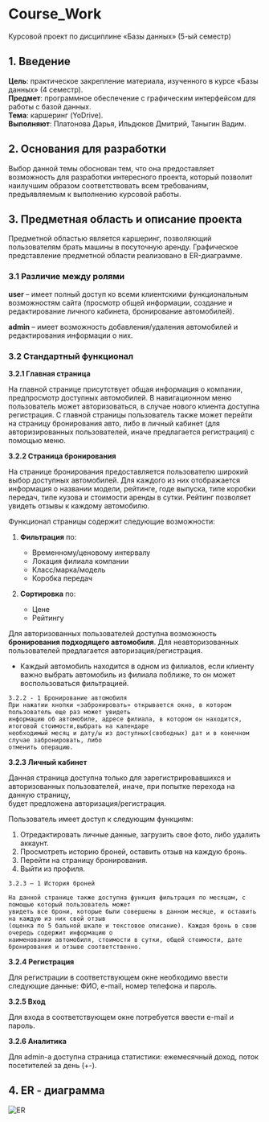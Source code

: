 # Course_Work

Курсовой проект по дисциплине «Базы данных» (5-ый семестр)      

## 1. Введение
 
**Цель**: практическое закрепление материала, изученного в курсе «Базы данных» (4 семестр).  
**Предмет**: программное обеспечение с графическим интерфейсом для работы с базой данных.  
**Тема**: каршеринг (YoDrive).  
**Выполняют**: Платонова Дарья, Ильдюков Дмитрий, Таныгин Вадим.  
 
## 2. Основания для разработки
 
Выбор данной темы обоснован тем, что она предоставляет возможность для разработки интересного проекта, который позволит наилучшим образом соответствовать всем требованиям, предъявляемым к выполнению курсовой работы.
 
## 3. Предметная область и описание проекта
 
Предметной областью является каршеринг, позволяющий пользователям брать машины в посуточную аренду. Графическое представление предметной области реализовано в ER-диаграмме.
 
### 3.1 Различие между ролями 
 
**user** – имеет полный доступ ко всеми клиентскими функциональным возможностям сайта (просмотр общей информации, создание и редактирование личного кабинета, бронирование автомобилей).  
 
**admin** – имеет возможность добавления/удаления автомобилей и редактирования информации о них.  
 
### 3.2 Стандартный функционал
 
**3.2.1 Главная страница**
 
На главной странице присутствует общая информация о компании, предпросмотр доступных автомобилей. В навигационном меню пользователь может авторизоваться, в случае нового клиента доступна регистрация. С главной страницы пользователь также может перейти на страницу бронирования авто, либо в личный кабинет (для авторизированных пользователей, иначе предлагается регистрация) с помощью меню.
 
**3.2.2 Страница бронирования**
 
На странице бронирования предоставляется пользователю широкий выбор доступных автомобилей. Для каждого из них отображается информация о названии модели, рейтинге, годе выпуска, типе коробки передач, типе кузова и стоимости аренды в сутки. Рейтинг позволяет увидеть отзывы к каждому автомобилю.
 
Функционал страницы содержит следующие возможности: 
1. **Фильтрация** по:
   - Временному/ценовому интервалу
   - Локация филиала компании
   - Класс/марка/модель
   - Коробка передач

2. **Сортировка** по:
   - Цене
   - Рейтингу
 
Для авторизованных пользователей доступна возможность __бронирования подходящего автомобиля__. Для неавторизованных пользователей предлагается авторизация/регистрация.

* Каждый автомобиль находится в одном из филиалов, если клиенту важно выбрать автомобиль из филиала поближе, то он может воспользоваться фильтрацией.
````
3.2.2 - 1 Бронирование автомобиля
При нажатии кнопки «забронировать» открывается окно, в котором пользователь еще раз может увидеть  
информацию об автомобиле, адресе филиала, в котором он находится, итоговой стоимости,выбрать на календаре  
необходимый месяц и дату/ы из доступных(свободных) дат и в конечном случае забронировать, либо  
отменить операцию.
````

**3.2.3 Личный кабинет**
 
Данная страница доступна только для зарегистрировавшихся и авторизованных пользователей, иначе, при попытке перехода на данную страницу,   
будет предложена авторизация/регистрация.

Пользователь имеет доступ к следующим функциям:

1. Отредактировать личные данные, загрузить свое фото, либо удалить аккаунт.
2. Просмотреть историю броней, оставить отзыв на каждую бронь.
3. Перейти на страницу бронирования.
4. Выйти из профиля.
````
3.2.3 – 1 История броней
 
На данной странице также доступна функция фильтрация по месяцам, с помощью который пользователь может  
увидеть все брони, которые были совершены в данном месяце, и оставить на каждую из них свой отзыв  
(оценка по 5 бальной шкале и текстовое описание). Каждая бронь в свою очередь содержит информацию о  
наименовании автомобиля, стоимости в сутки, общей стоимости, дате бронирования и отзыве соответственно.
```` 
**3.2.4 Регистрация**

Для регистрации в соответствующем окне необходимо ввести следующие данные: ФИО, e-mail, номер телефона и пароль.

**3.2.5 Вход**
 
Для входа в соответствующем окне потребуется ввести e-mail и пароль.

**3.2.6 Аналитика**

Для admin-а доступна страница статистики: ежемесячный доход, поток посетителей за день (+-).

## 4. ER - диаграмма 

<picture>
  <img alt="ER" src="https://sun9-9.userapi.com/impg/I31_nCIWlQ6jR7r0UJhyYPUfP3-2rPIyNLeGQA/VFJgaeGU5vU.jpg?size=1112x820&quality=96&sign=407a84d01c6e3630d0e0d3e0c28897b5&type=album![image](https://github.com/YoDrive/Course_Work/assets/99831225/96414c82-468d-45c8-86b0-d81cb0f63849)">
</picture>



